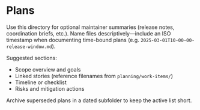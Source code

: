 # Plans

Use this directory for optional maintainer summaries (release notes, coordination briefs, etc.). Name files descriptively—include an ISO timestamp when documenting time-bound plans (e.g. `2025-03-01T10-00-00-release-window.md`).

Suggested sections:
- Scope overview and goals
- Linked stories (reference filenames from `planning/work-items/`)
- Timeline or checklist
- Risks and mitigation actions

Archive superseded plans in a dated subfolder to keep the active list short.
